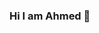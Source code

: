 ### Hi I am Ahmed  👋

<!--
**ahmed-bhatti/ahmed-bhatti** is a ✨ _special_ ✨ repository because its `README.md` (this file) appears on your GitHub profile.

Here are some ideas to get you started:

- 🔭 I’m currently working on Ledger Sytem
- 🌱 I’m currently learning React Js,Advance Javascript
- 👯 I’m looking to collaborate on Ledger Sytem
- 🤔 I’m looking for help with Laravel Api
- 💬 Ask me about Laravel, PHP.
- 📫 How to reach me: ahmedalirajpootbhatti@gmail.com
- 😄 Pronouns: jokes
- ⚡ Fun fact: coffe<3
-->
